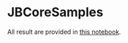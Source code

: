 # JBCoreSamples

All result are provided in [this notebook](https://github.com/SmirnovAlexander/JBCoreSamples/blob/master/notebooks/solution.ipynb).
